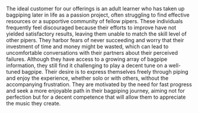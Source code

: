 The ideal customer for our offerings is an adult learner who has taken up bagpiping later in life as a passion project, often struggling to find effective resources or a supportive community of fellow pipers. These individuals frequently feel discouraged because their efforts to improve have not yielded satisfactory results, leaving them unable to match the skill level of other pipers. They harbor fears of never succeeding and worry that their investment of time and money might be wasted, which can lead to uncomfortable conversations with their partners about their perceived failures. Although they have access to a growing array of bagpipe information, they still find it challenging to play a decent tune on a well-tuned bagpipe. Their desire is to express themselves freely through piping and enjoy the experience, whether solo or with others, without the accompanying frustration. They are motivated by the need for fast progress and seek a more enjoyable path in their bagpiping journey, aiming not for perfection but for a decent competence that will allow them to appreciate the music they create.